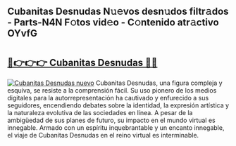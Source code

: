 ## Cubanitas Desnudas N𝚞𝚎vos desn𝚞dos filtr𝚊dos - Parts-N4N F𝚘tos vid𝚎o - C𝚘ntenido atr𝚊ctivo OYvfG

# <h2><a href="http://mb1vbn2.tromn.icu/?c=Cubanitas+Desnudas">🔗👉👉👉 Cubanitas Desnudas 🔗🔗</a></h2>

[![Cubanitas Desnudas nuevo](https://i.imgur.com/pEAQMta.gif)](http://mb1vbn2.tromn.icu/?c=Cubanitas+Desnudas)
Cubanitas Desnudas, una figura compleja y esquiva, se resiste a la comprensión fácil. Su uso pionero de los medios digitales para la autorrepresentación ha cautivado y enfurecido a sus seguidores, encendiendo debates sobre la identidad, la expresión artística y la naturaleza evolutiva de las sociedades en línea. A pesar de la ambigüedad de sus planes de futuro, su impacto en el mundo virtual es innegable. Armado con un espíritu inquebrantable y un encanto innegable, el viaje de Cubanitas Desnudas en el reino virtual es interminable.
